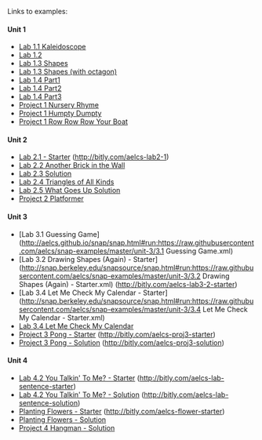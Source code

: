 Links to examples:

#### Unit 1
- [Lab 1.1 Kaleidoscope](http://aelcs.github.io/snap/snap.html#run:https://raw.githubusercontent.com/aelcs/snap-examples/master/unit-1/lab1.1-kaleidoscope.xml)
- [Lab 1.2](http://aelcs.github.io/snap/snap.html#run:https://raw.githubusercontent.com/aelcs/snap-examples/master/unit-1/lab1.2.xml)
- [Lab 1.3 Shapes](http://aelcs.github.io/snap/snap.html#run:https://raw.githubusercontent.com/aelcs/snap-examples/master/unit-1/lab1.3-shapes.xml)
- [Lab 1.3 Shapes (with octagon)](http://aelcs.github.io/snap/snap.html#run:https://raw.githubusercontent.com/aelcs/snap-examples/master/unit-1/lab1.3-shapes-octagon.xml)
- [Lab 1.4 Part1](http://aelcs.github.io/snap/snap.html#run:https://raw.githubusercontent.com/aelcs/snap-examples/master/unit-1/lab1.4-part1.xml)
- [Lab 1.4 Part2](http://aelcs.github.io/snap/snap.html#run:https://raw.githubusercontent.com/aelcs/snap-examples/master/unit-1/lab1.4-part2.xml)
- [Lab 1.4 Part3](http://aelcs.github.io/snap/snap.html#run:https://raw.githubusercontent.com/aelcs/snap-examples/master/unit-1/lab1.4-part3.xml)
- [Project 1 Nursery Rhyme](http://aelcs.github.io/snap/snap.html#run:https://raw.githubusercontent.com/aelcs/snap-examples/master/unit-1/project1-nursery_rhyme.xml)
- [Project 1 Humpty Dumpty](http://aelcs.github.io/snap/snap.html#run:https://raw.githubusercontent.com/aelcs/snap-examples/master/unit-1/Project.1.Humpty.Dumpty.xml)
- [Project 1 Row Row Row Your Boat](http://aelcs.github.io/snap/snap.html#run:https://raw.githubusercontent.com/aelcs/snap-examples/master/unit-1/Project.1.Row.Row.Row.Your.Boat.xml)

#### Unit 2
- [Lab 2.1 - Starter](http://snap.berkeley.edu/snapsource/snap.html#run:https://raw.githubusercontent.com/aelcs/snap-examples/master/unit-2/Lab%202.1%20Starter.xml) (http://bitly.com/aelcs-lab2-1)
- [Lab 2.2 Another Brick in the Wall](http://aelcs.github.io/snap/snap.html#run:https://raw.githubusercontent.com/aelcs/snap-examples/master/unit-2/Lab%202.2%20Another%20Brick%20in%20the%20Wall.xml)
- [Lab 2.3 Solution](http://aelcs.github.io/snap/snap.html#run:https://raw.githubusercontent.com/aelcs/snap-examples/master/unit-2/Lab%202.3%20Solution.xml)
- [Lab 2.4 Triangles of All Kinds](http://aelcs.github.io/snap/snap.html#run:https://raw.githubusercontent.com/aelcs/snap-examples/master/unit-2/Lab%202.4%20Triangles%20of%20All%20Kinds.xml)
- [Lab 2.5 What Goes Up Solution](http://aelcs.github.io/snap/snap.html#run:https://raw.githubusercontent.com/aelcs/snap-examples/master/unit-2/2.5%20What%20Goes%20Up%20Solution.xml)
- [Project 2 Platformer](http://aelcs.github.io/snap/snap.html#run:https://raw.githubusercontent.com/aelcs/snap-examples/master/unit-2/project1-platformer.xml)

#### Unit 3
- [Lab 3.1 Guessing Game](http://aelcs.github.io/snap/snap.html#run:https://raw.githubusercontent.com/aelcs/snap-examples/master/unit-3/3.1 Guessing Game.xml)
- [Lab 3.2 Drawing Shapes (Again) - Starter](http://snap.berkeley.edu/snapsource/snap.html#run:https://raw.githubusercontent.com/aelcs/snap-examples/master/unit-3/3.2 Drawing Shapes (Again) - Starter.xml) (http://bitly.com/aelcs-lab3-2-starter)
- [Lab 3.4 Let Me Check My Calendar - Starter](http://snap.berkeley.edu/snapsource/snap.html#run:https://raw.githubusercontent.com/aelcs/snap-examples/master/unit-3/3.4 Let Me Check My Calendar - Starter.xml)
- [Lab 3.4 Let Me Check My Calendar](http://aelcs.github.io/snap/snap.html#run:https://raw.githubusercontent.com/aelcs/snap-examples/master/unit-3/3.4%20Let%20Me%20Check%20My%20Calendar.xml)
- [Project 3 Pong - Starter](http://snap.berkeley.edu/snapsource/snap.html#run:https://raw.githubusercontent.com/aelcs/snap-examples/master/unit-3/Project%203%20Pong%20Starter.xml) (http://bitly.com/aelcs-proj3-starter)
- [Project 3 Pong - Solution](http://aelcs.github.io/snap/snap.html#run:https://raw.githubusercontent.com/aelcs/snap-examples/master/unit-3/Project%203%20Pong%20Solution.xml) (http://bitly.com/aelcs-proj3-solution)

#### Unit 4
- [Lab 4.2 You Talkin' To Me? - Starter](http://snap.berkeley.edu/snapsource/snap.html#run:https://raw.githubusercontent.com/aelcs/snap-examples/master/unit-4/Sentence%20Generator%20(Starter).xml) (http://bitly.com/aelcs-lab-sentence-starter)
- [Lab 4.2 You Talkin' To Me? - Solution](http://aelcs.github.io/snap/snap.html#run:https://raw.githubusercontent.com/aelcs/snap-examples/master/unit-4/Sentence%20Generator%20(Solution).xml) (http://bitly.com/aelcs-lab-sentence-solution)
- [Planting Flowers - Starter](http://snap.berkeley.edu/snapsource/snap.html#run:https://raw.githubusercontent.com/aelcs/snap-examples/master/unit-4/flowers%20(starter).xml) (http://bitly.com/aelcs-flower-starter)
- [Planting Flowers - Solution](http://aelcs.github.io/snap/snap.html#run:https://raw.githubusercontent.com/aelcs/snap-examples/master/unit-4/flowers%20(solution).xml)
- [Project 4 Hangman - Solution](http://aelcs.github.io/snap/snap.html#run:https://raw.githubusercontent.com/aelcs/snap-examples/master/unit-4/Hangman.xml)

